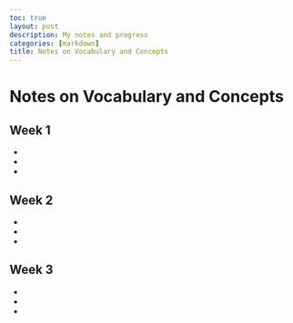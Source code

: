 ```yaml
---
toc: true
layout: post
description: My notes and progress
categories: [markdown]
title: Notes on Vocabulary and Concepts
---
```


# Notes on Vocabulary and Concepts

## Week 1
- 
- 
- 

## Week 2
- 
- 
- 

## Week 3
- 
- 
- 
